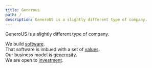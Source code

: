 ```yaml
---
title: Generous
path: /
description: GeneroUS is a slightly different type of company.
---
```


GeneroUS is a slightly different type of company.

We build [software](/software).<br />
That software is imbued with a set of [values](/values).<br />
Our business model is [generosity](/businessmodel).<br />
We are open to [investment](/investment).
